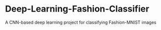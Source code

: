 # Deep-Learning-Fashion-Classifier
A CNN-based deep learning project for classifying Fashion-MNIST images
